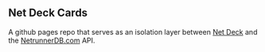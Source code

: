 ## Net Deck Cards

A github pages repo that serves as an isolation layer between [Net Deck](https://itunes.apple.com/app/net-deck/id865963530?mt=8) and the [NetrunnerDB.com](https://netrunnerdb.com) API.
